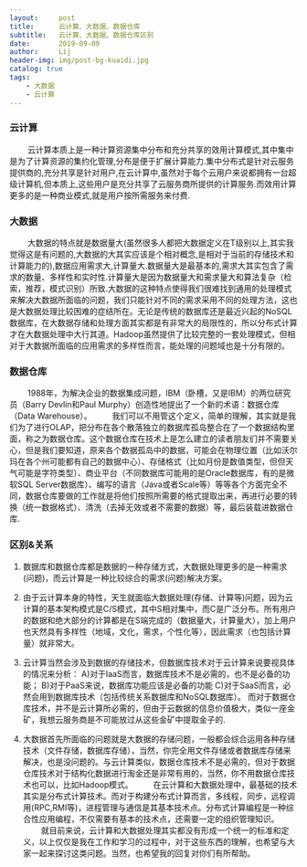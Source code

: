 ```yaml
---
layout:     post
title:      云计算、大数据、数据仓库
subtitle:   云计算、大数据、数据仓库区别
date:       2019-09-09
author:     Lij
header-img: img/post-bg-kuaidi.jpg
catalog: true
tags:
    - 大数据
    - 云计算
---
```


### 云计算
&nbsp;&nbsp;&nbsp;&nbsp;&nbsp;&nbsp;&nbsp;&nbsp;云计算本质上是一种计算资源集中分布和充分共享的效用计算模式,其中集中是为了计算资源的集约化管理,分布是便于扩展计算能力.集中分布式是针对云服务提供商的,充分共享是针对用户,在云计算中,虽然对于每个云用户来说都拥有一台超级计算机,但本质上,这些用户是充分共享了云服务商所提供的计算服务.而效用计算更多的是一种商业模式,就是用户按所需服务来付费.
### 大数据
&nbsp;&nbsp;&nbsp;&nbsp;&nbsp;&nbsp;&nbsp;&nbsp;大数据的特点就是数据量大(虽然很多人都把大数据定义在T级别以上,其实我觉得这是有问题的,大数据的大其实应该是个相对概念,是相对于当前的存储技术和计算能力的),数据应用需求大,计算量大.数据量大是最基本的,需求大其实包含了需求的数量、多样性和实时性.计算量大是因为数据量大和需求量大和算法复杂（检索，推荐，模式识别）所致.大数据的这种特点使得我们很难找到通用的处理模式来解决大数据所面临的问题，我们只能针对不同的需求采用不同的处理方法，这也是大数据处理比较困难的症结所在。无论是传统的数据库还是最近兴起的NoSQL数据库，在大数据存储和处理方面其实都是有非常大的局限性的，所以分布式计算才在大数据处理中大行其道。Hadoop虽然提供了比较完整的一套处理模式，但相对于大数据所面临的应用需求的多样性而言，能处理的问题域也是十分有限的。
### 数据仓库
&nbsp;&nbsp;&nbsp;&nbsp;&nbsp;&nbsp;&nbsp;&nbsp;1988年，为解决企业的数据集成问题，IBM（卧槽，又是IBM）的两位研究员（Barry Devlin和Paul Murphy）创造性地提出了一个新的术语：数据仓库（Data Warehouse）。
&nbsp;&nbsp;&nbsp;&nbsp;&nbsp;&nbsp;&nbsp;&nbsp;我们可以不用管这个定义，简单的理解，其实就是我们为了进行OLAP，把分布在各个散落独立的数据库孤岛整合在了一个数据结构里面，称之为数据仓库。这个数据仓库在技术上是怎么建立的读者朋友们并不需要关心，但是我们要知道，原来各个数据孤岛中的数据，可能会在物理位置（比如沃尔玛在各个州可能都有自己的数据中心）、存储格式（比如月份是数值类型，但但天气可能是字符类型）、商业平台（不同数据库可能用的是Oracle数据库，有的是微软SQL Server数据库）、编写的语言（Java或者Scale等）等等各个方面完全不同，数据仓库要做的工作就是将他们按照所需要的格式提取出来，再进行必要的转换（统一数据格式）、清洗（去掉无效或者不需要的数据）等，最后装载进数据仓库.
### 区别&关系
1. 数据库和数据仓库都是数据的一种存储方式，大数据处理更多的是一种需求(问题)，而云计算是一种比较综合的需求(问题)解决方案。

2. 由于云计算本身的特性，天生就面临大数据处理(存储、计算等)问题，因为云计算的基本架构模式是C/S模式，其中S相对集中，而C是广泛分布。所有用户的数据和绝大部分的计算都是在S端完成的（数据量大，计算量大），加上用户也天然具有多样性（地域，文化，需求，个性化等），因此需求（也包括计算量）就非常大。
1. 云计算当然会涉及到数据的存储技术，但数据库技术对于云计算来说要视具体的情况来分析：
     A)对于IaaS而言，数据库技术不是必需的，也不是必备的功能；
     B)对于PaaS来说，数据库功能应该是必备的功能
     C)对于SaaS而言，必然会用到数据库技术（包括传统关系数据库和NoSQL数据库）。
而对于数据仓库技术，并不是云计算所必需的，但由于云数据的信息价值极大，类似一座金矿，我想云服务商是不可能放过从这些金矿中提取金子的.
1. 大数据首先所面临的问题就是大数据的存储问题，一般都会综合运用各种存储技术（文件存储，数据库存储），当然，你完全用文件存储或者数据库存储来解决，也是没问题的。与云计算类似，数据仓库技术不是必需的，但对于数据仓库技术对于结构化数据进行淘金还是非常有用的，当然，你不用数据仓库技术也可以，比如Hadoop模式。
&nbsp;&nbsp;&nbsp;&nbsp;&nbsp;&nbsp;&nbsp;&nbsp;在云计算和大数据处理中，最基础的技术其实是分布式计算技术。而对于构建分布式计算而言，多线程，同步，远程调用(RPC,RMI等)，进程管理与通信是其基本技术点。分布式计算编程是一种综合性应用编程，不仅需要有基本的技术点，还需要一定的组织管理知识。
&nbsp;&nbsp;&nbsp;&nbsp;&nbsp;&nbsp;&nbsp;&nbsp;就目前来说，云计算和大数据处理其实都没有形成一个统一的标准和定义，以上仅仅是我在工作和学习的过程中，对于这些东西的理解，也希望与大家一起来探讨这类问题。当然，也希望我的回复对你们有所帮助。
